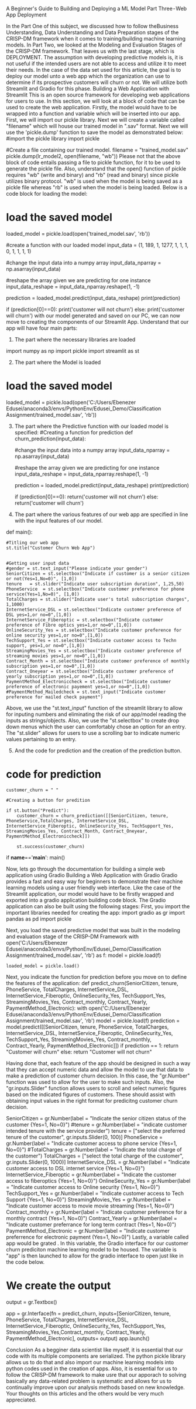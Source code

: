 A Beginner's Guide to Building and Deploying a ML Model Part Three - Web App Deployment

In the Part One of this subject, we discussed how to follow theBusiness Understanding, Data Understanding and Data Preparation stages of the CRISP-DM framework when it comes to training/building machine learning models. In Part Two, we looked at the Modeling and Evaluation Stages of the CRISP-DM framework. That leaves us with the last stage, which is DEPLOYMENT.
The assumption with developing predictive models is, it is not useful if the intended users are not able to access and utilize it to meet their needs. In the case of the data set used for this article, the goal is to deploy our model unto a web app which the organization can use to determine if its prospective customers will churn or not. We will utilize both Streamlit and Gradio for this phase.
Building a Web Application with Streamlit
This is an open source framework for developing web applications for users to use. In this section, we will look at a block of code that can be used to create the web application. Firstly, the model would have to be wrapped into a function and variable which will be inserted into our app. First, we will import our pickle library. Next we will create a variable called "filename" which will house our trained model in ".sav" format. Next we will use the 'pickle.dump' function to save the model as demonstrated below:
#import the pickle library
import pickle

#Create a file containing our trained model.
filename = "trained_model.sav"
pickle.dump(lr_model2, open(filename, "wb"))
Please not that the above block of code entails passing a file to pickle function, for it to be used to generate the pickle file. Also, understand that the open() function of pickle requires "wb" (write and binary) and "rb" (read and binary) since pickle utilizes binary protocol. "wb" is used when the model is being saved as a pickle file whereas "rb" is used when the model is being loaded. Below is a code block for loading the model:

# load the saved model
loaded_model = pickle.load(open('trained_model.sav', 'rb'))

#create a function with our loaded model
input_data = (1, 189, 1, 1277, 1, 1, 1, 0, 1, 1, 1, 1)

#change the input data into a numpy array
input_data_nparray = np.asarray(input_data)

#reshape the array given we are predicting for one instance
input_data_reshape = input_data_nparray.reshape(1, -1)

prediction = loaded_model.predict(input_data_reshape)
print(prediction)

if (prediction[0]==0):
    print('customer will not churn')
else:
    print('customer will churn')
with our model generated and saved on our PC, we can now move to creating the components of our Streamlit App. Understand that our app will have four main parts:

1. The part where the necessary libraries are loaded

import numpy as np
import pickle
import streamlit as st

2. The part where the Model is loaded
# load the saved model
loaded_model = pickle.load(open('C:/Users/Ebenezer Edusei/anaconda3/envs/PythonEnv/Edusei_Demo/Classification Assignment/trained_model.sav', 'rb'))

3. The part where the Predictive function with our loaded model is specified:
#Creating a function for prediction
def churn_prediction(input_data):
     
     
    #change the input data into a numpy array
    input_data_nparray = np.asarray(input_data)

    #reshape the array given we are predicting for one instance
    input_data_reshape = input_data_nparray.reshape(1, -1)

    prediction = loaded_model.predict(input_data_reshape)
    print(prediction)

    if (prediction[0]==0):
        return('customer will not churn')
    else:
        return('customer will churn')

4. The part where the various features of our web app are specified in line with the input features of our model.
 
 def main():
    
    #Titling our web app
    st.title("Customer Churn Web App")
    
    
    #Getting user input data
    #gender = st.text_input("Please indicate your gender") 
    SeniorCitizen = st.selectbox("Indicate if customer is a senior citizen or not(Yes=1,No=0)", [1,0])
    tenure   = st.slider("Indicate user subscription duration", 1,25,50)
    PhoneService  = st.selectbox("Indicate customer preference for phone service(Yes=1,No=0)", [1,0])
    TotalCharges = st.slider("Indicate user's total subscription charges", 1,1000)
    InternetService_DSL = st.selectbox("Indicate customer preference of DSL yes=1,or no=0",[1,0])
    InternetService_Fiberoptic = st.selectbox("Indicate customer preference of Fibre optics yes=1,or no=0",[1,0]) 
    OnlineSecurity_Yes = st.selectbox("Indicate customer preference for online security yes=1,or no=0",[1,0])
    TechSupport_Yes = st.selectbox("Indicate customer access to Techn support, yes=1,or no=0",[1,0])  
    StreamingMovies_Yes = st.selectbox("Indicate customer preference of streaming movies yes=1,or no=0",[1,0])  
    Contract_Month = st.selectbox("Indicate customer preference of monthly subscription yes=1,or no=0",[1,0])  
    Contract_Oneyear = st.selectbox("Indicate customer preference of yearly subscription yes=1,or no=0",[1,0]) 
    PaymentMethod_Electroniccheck = st.selectbox("Indicate customer preference of electronic payement yes=1,or no=0",[1,0]) 
    #PaymentMethod_Mailedcheck = st.text_input("Indicate customer preference for mailed check payment")
Above, we use the "st.text_input" function of the streamlit library to allow for inputing numbers and eliminating the risk of our app/model reading the inputs as strings/objects. Also, we use the "st.selectbox" to create drop down menus which the user can comfortably chose an option for an entry. The "st.slider" allows for users to use a scrolling bar to indicate numeric values pertaining to an entry.

5. And the code for prediction and the creation of the prediction button.
# code for prediction
    customer_churn = " "
    
    #Creating a button for predition
    
    if st.button("Predict"):
        customer_churn = churn_prediction([[SeniorCitizen, tenure, PhoneService,TotalCharges, InternetService_DSL, InternetService_Fiberoptic, OnlineSecurity_Yes, TechSupport_Yes, StreamingMovies_Yes, Contract_Month, Contract_Oneyear, PaymentMethod_Electroniccheck]])
    
        st.success(customer_churn)
    
    
        
if __name__=='__main__':
    main()



Now, lets go through the documentation for building a simple web application using Gradio
Building a Web Application with Gradio
Gradio provides a fast and easy way for beginners to demonstrate their machine learning models using a user friendly web interface. Like the case of the Streamlit application, our model would have to be firstly wrapped and exported into a gradio application building code block.
The Gradio application can also be built using the following stages:
First, you import the important libraries needed for creating the app:
import gradio as gr
import pandas as pd
import pickle

Next, you load the saved predictive model that was built in the modeling and evaluation stage of the CRISP-DM Framework
with open('C:/Users/Ebenezer Edusei/anaconda3/envs/PythonEnv/Edusei_Demo/Classification Assignment/trained_model.sav', 'rb') as f:
    model = pickle.load(f)
    
    loaded_model = pickle.load()
Next, you indicate the function for prediction before you move on to define the features of the application:
def predict_churn(SeniorCitizen, tenure, PhoneService, TotalCharges, InternetService_DSL, InternetService_Fiberoptic, OnlineSecurity_Yes, TechSupport_Yes, StreamingMovies_Yes, Contract_monthly, Contract_Yearly, PaymentMethod_Electronic):
    with open('C:/Users/Ebenezer Edusei/anaconda3/envs/PythonEnv/Edusei_Demo/Classification Assignment/trained_model.sav', 'rb')
        model = pickle.load(f)
        prediction = model.predict([[SeniorCitizen, tenure, PhoneService, TotalCharges, InternetService_DSL, InternetService_Fiberoptic, OnlineSecurity_Yes, TechSupport_Yes, StreamingMovies_Yes, Contract_monthly, Contract_Yearly, PaymentMethod_Electronic]])
    if prediction == 1:
            return "Customer will churn"
    else:
            return "Customer will not churn"


Having done that, each feature of the app should be designed in such a way that they can accept numeric data and allow the model to use that data to make a prediction of customer churn decision. In this case, the "gr.Number" function was used to allow for the user to make such inputs. Also, the "gr.inputs.Slider" function allows users to scroll and select numeric figures based on the indicated figures of customers. These should assist with obtaining input values in the right format for predicitng customer churn decision.

SeniorCitizen = gr.Number(label = "Indicate the senior citizen status of the customer {Yes=1, No=0}")
#tenure = gr.Number(label = "indicate customer intended tenure with the service provider")
tenure = ["select the preferred tenure of the customer", gr.inputs.Slider(0, 100)]
PhoneService =  gr.Number(label = "Indicate customer access to phone service {Yes=1, No=0}")
#TotalCharges = gr.Number(label = "Indicate the total charge of the customer")
TotalCharges = ["select the total charge of the customer", gr.inputs.Slider(0, 1000)]
InternetService_DSL =  gr.Number(label = "Indicate customer access to DSL internet service {Yes=1, No=0}")
InternetService_Fiberoptic =  gr.Number(label = "Indicate the customer access to fiberoptics {Yes=1, No=0}")
OnlineSecurity_Yes = gr.Number(label = "Indicate customer access to Online security {Yes=1, No=0}")
TechSupport_Yes = gr.Number(label = "Indicate customer access to Tech Support {Yes=1, No=0}")
StreamingMovies_Yes =  gr.Number(label = "Indicate customer access to movie movie streaming (Yes=1, No=0)")
Contract_monthly = gr.Number(label = "Indicate customer preference for a monthly contract (Yes=1, No=0)")
Contract_Yearly = gr.Number(label = "Indicate customer preferrance for long term contract (Yes=1, No=0)")
PaymentMethod_Electronic = gr.Number(label = "Indicate customer preferrence for electronic payment (Yes=1, No=0)")
Lastly, a variable called app would be grated . In this variable, the Gradio interface for our customer churn prediciton machine learning model to be housed. The variable is "app" is then launched to allow for the gradio interface to open just like in the code below. 
# We create the output
output = gr.Textbox()

app = gr.Interface(fn = predict_churn, inputs=[SeniorCitizen, tenure, PhoneService, TotalCharges, InternetService_DSL, InternetService_Fiberoptic, OnlineSecurity_Yes, TechSupport_Yes, StreamingMovies_Yes,Contract_monthly, Contract_Yearly, PaymentMethod_Electronic], outputs= output)
app.launch()


Conclusion
As a begginer data scientist like myself, it is essential that our code with its multiple components are serialized. The python pickle library allows us to do that and also import our machine learning models into python codes used in the creation of apps. Also, it is essential for us to follow the CRISP-DM framework to make usre that our apporach to solving basically any data-related problem is systematic and allows for us to continually improve upon our analysis methods based on new knowledge.
Your thoughts on this articles and the others would be very much appreciated.